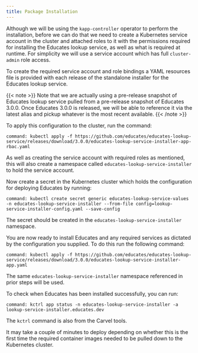 ```yaml
---
title: Package Installation
---
```


Although we will be using the `kapp-controller` operator to perform the
installation, before we can do that we need to create a Kubernetes service
account in the cluster and attached roles to it with the permissions required
for installing the Educates lookup service, as well as what is required at
runtime. For simplicity we will use a service account which has full
`cluster-admin` role access.

To create the required service account and role bindings a YAML resources file
is provided with each release of the standalone installer for the Educates
lookup service.

{{< note >}}
Note that we are actually using a pre-release snapshot of Educates lookup
service pulled from a pre-release snapshot of Educates 3.0.0. Once Educates
3.0.0 is released, we will be able to reference it via the latest alias and
pickup whatever is the most recent available.
{{< /note >}}

To apply this configuration to the cluster, run the command:

```terminal:execute
command: kubectl apply -f https://github.com/educates/educates-lookup-service/releases/download/3.0.0/educates-lookup-service-installer-app-rbac.yaml
```

As well as creating the service account with required roles as mentioned, this
will also create a namespace called `educates-lookup-service-installer` to hold
the service account.

Now create a secret in the Kubernetes cluster which holds the configuration for
deploying Educates by running:

```terminal:execute
command: kubectl create secret generic educates-lookup-service-values -n educates-lookup-service-installer --from-file config=lookup-service-installer-config.yaml --save-config
```

The secret should be created in the `educates-lookup-service-installer` namespace.

You are now ready to install Educates and any required services as dictated by
the configuration you supplied. To do this run the following command:

```terminal:execute
command: kubectl apply -f https://github.com/educates/educates-lookup-service/releases/download/3.0.0/educates-lookup-service-installer-app.yaml
```

The same `educates-lookup-service-installer` namespace referenced in prior steps will be used.

To check when Educates has been installed successfully, you can run:

```terminal:execute
command: kctrl app status -n educates-lookup-service-installer -a lookup-service-installer.educates.dev
```

The `kctrl` command is also from the Carvel tools.

It may take a couple of minutes to deploy depending on whether this is the first
time the required container images needed to be pulled down to the Kubernetes
cluster.
